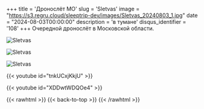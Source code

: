 +++
title = 'Дронослёт МО'
slug = 'Sletvas'
image = "https://s3.regru.cloud/sleeptrip-dev/images/Sletvas_20240803_1.jpg"
date = "2024-08-03T00:00:00"
description = 'в тумане'
disqus_identifier = '108'
+++
Очередной дронослёт в Московской области.

![Sletvas](https://s3.regru.cloud/sleeptrip-dev/images/Sletvas_20240803_2.jpg)

![Sletvas](https://s3.regru.cloud/sleeptrip-dev/images/Sletvas_20240803_3.jpg)

![Sletvas](https://s3.regru.cloud/sleeptrip-dev/images/Sletvas_20240803_4.jpg)

{{< youtube id="tnkUCxjKkjU" >}}

{{< youtube id="XDDwtWDQOe4" >}}

{{< rawhtml >}}
{{< back-to-top >}}
{{< /rawhtml >}}